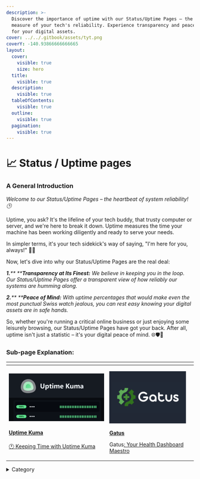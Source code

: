```yaml
---
description: >-
  Discover the importance of uptime with our Status/Uptime Pages – the ultimate
  measure of your tech's reliability. Experience transparency and peace of mind
  for your digital assets.
cover: ../../.gitbook/assets/tyt.png
coverY: -140.93866666666665
layout:
  cover:
    visible: true
    size: hero
  title:
    visible: true
  description:
    visible: true
  tableOfContents:
    visible: true
  outline:
    visible: true
  pagination:
    visible: true
---
```


# 📈 Status / Uptime pages

### **A General Introduction**

_Welcome to our Status/Uptime Pages – the heartbeat of system reliability! 🕒_

Uptime, you ask? It's the lifeline of your tech buddy, that trusty computer or server, and we're here to break it down. Uptime measures the time your machine has been working diligently and ready to serve your needs.

In simpler terms, it's your tech sidekick's way of saying, "I'm here for you, always!" 🤖💼

Now, let's dive into why our Status/Uptime Pages are the real deal:

_**1.**** ****Transparency at Its Finest:** We believe in keeping you in the loop. Our Status/Uptime Pages offer a transparent view of how reliably our systems are humming along._

_**2.**** ****Peace of Mind:** With uptime percentages that would make even the most punctual Swiss watch jealous, you can rest easy knowing your digital assets are in safe hands._

So, whether you're running a critical online business or just enjoying some leisurely browsing, our Status/Uptime Pages have got your back. After all, uptime isn't just a statistic – it's your digital peace of mind. 🌐🛡️🚀

### Sub-page Explanation:

<table><thead><tr><th width="256.3333333333333"></th><th></th><th></th></tr></thead><tbody><tr><td><p></p><p><img src="../../.gitbook/assets/image (12) (1).png" alt=""> </p><h4>  <a href="https://docs.scaleinfinite.fr/demo-deployment/status-uptime-pages/uptime-kuma">Uptime Kuma</a></h4><p></p><p><a href="https://quillbot.com/">🕐 Keeping Time with Uptime Kuma </a></p></td><td><p><img src="../../.gitbook/assets/image (5).png" alt="" data-size="original"></p><p>  <a href="https://docs.scaleinfinite.fr/demo-deployment/status-uptime-pages/gatus-deployment"><strong>Gatus</strong></a></p><p></p><p>Gatus<a href="https://docs.scaleinfinite.fr/demo-deployment/status-uptime-pages/gatus-deployment">: Your Health Dashboard Maestro</a></p></td><td></td></tr></tbody></table>

<details>

<summary>Category</summary>

Kubernetes, cloud computing, DevOps, cloud services, hosting platform, container orchestration, cloud infrastructure, cloud deployment, cloud management, cloud technology, cloud solutions, status page

</details>
